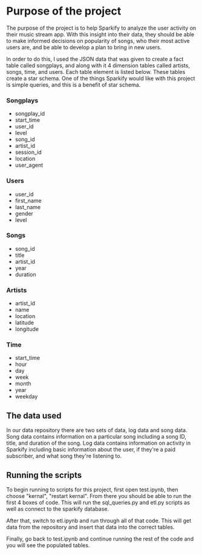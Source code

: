 <h1>Purpose of the project</h1>

<p>The purpose of the project is to help Sparkify to analyze the user activity on their music stream app. With this insight into their data, they should be able to make informed decisions on popularity of songs, who their most active users are, and be able to develop a plan to bring in new users.</p>
    
<p>In order to do this, I used the JSON data that was given to create a fact table called songplays, and along with it 4 dimension tables called artists, songs, time, and users. Each table element is listed below. These tables create a star schema. One of the things Sparkify would like with this project is simple queries, and this is a benefit of star schema.</p>

<h3>Songplays</h3>
<ul>
    <li>songplay_id</li>
    <li>start_time</li>
    <li>user_id</li>
    <li>level</li>
    <li>song_id</li>
    <li>artist_id</li>
    <li>session_id</li>
    <li>location</li>
    <li>user_agent</li>
</ul>
<h3>Users</h3>
<ul>
    <li>user_id</li>
    <li>first_name</li>
    <li>last_name</li>
    <li>gender</li>
    <li>level</li>
</ul>
<h3>Songs</h3>
<ul>
    <li>song_id</li>
    <li>title</li>
    <li>artist_id</li>
    <li>year</li>
    <li>duration</li>
</ul>
<h3>Artists</h3>
<ul>
    <li>artist_id</li>
    <li>name</li>
    <li>location</li>
    <li>latitude</li>
    <li>longitude</li>
</ul>
<h3>Time</h3>
<ul>
    <li>start_time</li>
    <li>hour</li>
    <li>day</li>
    <li>week</li>
    <li>month</li>
    <li>year</li>
    <li>weekday</li>   
</ul>

<h2>The data used</h2>

<p>In our data repository there are two sets of data, log data and song data. Song data contains information on a particular song including a song ID, title, and duration of the song. Log data contains information on activity in Sparkify including basic information about the user, if they're a paid subscriber, and what song they're listening to. </p>

<h2>Running the scripts</h2>

<p>To begin running to scripts for this project, first open test.ipynb, then choose "kernal", "restart kernal". From there you should be able to run the first 4 boxes of code. This will run the sql_queries.py and etl.py scripts as well as connect to the sparkify database.</p>

<p>After that, switch to etl.ipynb and run through all of that code. This will get data from the repository and insert that data into the correct tables.</p>

<p>Finally, go back to test.ipynb and continue running the rest of the code and you will see the populated tables.</p>

